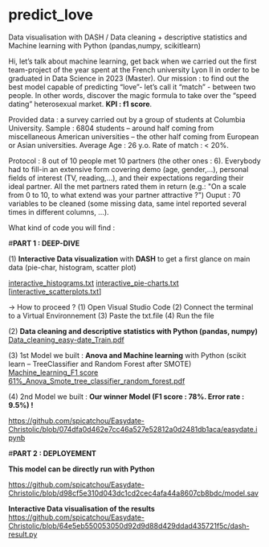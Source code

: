 
# predict_love
Data visualisation with DASH / Data cleaning  + descriptive statistics and Machine learning with Python (pandas,numpy, scikitlearn)

Hi, let’s talk about machine learning, get back when we carried out the first team-project of the year spent at the French university Lyon II in order to be graduated in Data Science in 2023 (Master). 
Our mission : to find out the best model capable of predicting “love”- let’s call it “match” - between two people. In other words, discover the magic formula to take over the “speed dating” heterosexual market. **KPI : f1 score**. 

Provided data : a survey carried out by a group of students at Columbia University.  Sample : 6804 students – around half coming from miscellaneous American universities – the other half coming from European or Asian universities. Average Age : 26 y.o. Rate of match : < 20%. 

Protocol : 8 out of 10 people met 10 partners (the other ones : 6). Everybody had to fill-in an extensive form covering demo (age, gender,…), personal fields of interest (TV, reading,…), and their expectations regarding their ideal partner. All the met partners rated them in return (e.g.: "On a scale from 0 to 10, to what extend was your partner attractive ?") Ouput : 70 variables to be cleaned (some missing data, same intel reported several times in different columns, ...). 

What kind of code you will find : 

#**PART 1 : DEEP-DIVE**

(1) **Interactive Data visualization** with **DASH** to get a first glance on main data (pie-char, histogram, scatter plot) 

[interactive_histograms.txt](https://github.com/Xhrys69/predict_love/files/9801858/interactive_histograms.txt) 
[interactive_pie-charts.txt](https://github.com/Xhrys69/predict_love/files/9801859/interactive_pie-charts.txt) 
[[interactive_scatterplots.txt](https://github.com/Xhrys69/predict_love/files/9801860/interactive_scatterplots.txt)] 

-> How to proceed  ? (1) Open Visual Studio Code (2) Connect the terminal to a Virtual Environnement (3) Paste the txt.file (4) Run the file

(2) **Data cleaning and descriptive statistics with Python (pandas, numpy)**
[Data_cleaning_easy-date_Train.pdf](https://github.com/Xhrys69/predict_love/files/9801930/Data_cleaning_easy-date_Train.pdf)

(3) 1st Model we built : **Anova and Machine learning** with Python (scikit learn – TreeClassifier and Random Forest after SMOTE)
[Machine_learning_F1 score 61%_Anova_Smote_tree_classifier_random_forest.pdf](https://github.com/Xhrys69/predict_love/files/9801938/Machine_learning_F1.score.61._Anova_Smote_tree_classifier_random_forest.pdf)

(4) 2nd Model we built : **Our winner Model (F1 score : 78%. Error rate : 9.5%) !**

https://github.com/spicatchou/Easydate-Christolic/blob/074dfa0d462e7cc46a527e52812a0d2481db1aca/easydate.ipynb


#**PART 2 : DEPLOYEMENT**

**This model can be directly run with Python**

https://github.com/spicatchou/Easydate-Christolic/blob/d98cf5e310d043dc1cd2cec4afa44a8607cb8bdc/model.sav

**Interactive Data visualisation of the results**
https://github.com/spicatchou/Easydate-Christolic/blob/64e5eb550053050d92d9d88d429ddad435721f5c/dash-result.py



